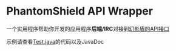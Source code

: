 # PhantomShield API Wrapper

一个实用程序帮助你开发的应用程序**后端/IRC**对接到[幻影盾的API接口](https://www.skidonion.tech/docs/api/introduction.html)

示例请查看[Test.java](src/test/java/Test.java)的代码以及JavaDoc